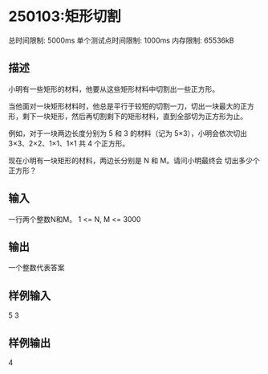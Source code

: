 # 250103:矩形切割

总时间限制: 5000ms 单个测试点时间限制: 1000ms 内存限制: 65536kB

## 描述
小明有一些矩形的材料，他要从这些矩形材料中切割出一些正方形。

当他面对一块矩形材料时，他总是平行于较短的切割一刀，切出一块最大的正方形，剩下一块矩形，然后再切割剩下的矩形材料，直到全部切为正方形为止。

例如，对于一块两边长度分别为 5 和 3 的材料（记为 5×3），小明会依次切出 3×3、2×2、1×1、1×1 共 4 个正方形。

现在小明有一块矩形的材料，两边长分别是 N 和 M。请问小明最终会 切出多少个正方形？

## 输入
一行两个整数N和M。
1 <= N, M <= 3000

## 输出
一个整数代表答案

## 样例输入
5 3

## 样例输出
4